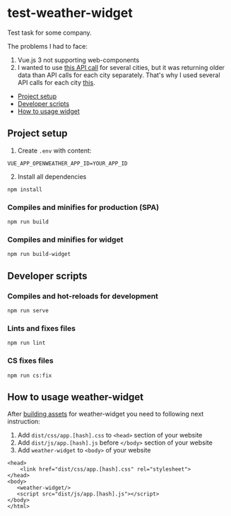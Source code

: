 # test-weather-widget
Test task for some company.

The problems I had to face:
1. Vue.js 3 not supporting web-components
2. I wanted to use [this API call](https://openweathermap.org/current#severalid) for several cities, 
   but it was returning older data than API calls for each city separately. 
   That's why I used several API calls for each city [this](https://github.com/denshest/test-weather-widget/blob/main/src/components/Weather.vue#L147).


- [Project setup](#project-setup)
- [Developer scripts](#developer-scripts)
- [How to usage widget](#how-to-usage-weather-widget)

## Project setup
1. Create `.env` with content:
```
VUE_APP_OPENWEATHER_APP_ID=YOUR_APP_ID
```
2. Install all dependencies
```
npm install
```

### Compiles and minifies for production (SPA)
```
npm run build
```

### Compiles and minifies for widget
```
npm run build-widget
```

## Developer scripts

### Compiles and hot-reloads for development
```
npm run serve
```

### Lints and fixes files
```
npm run lint
```

### CS fixes files
```
npm run cs:fix
```

## How to usage weather-widget
After [building assets](#compiles-and-minifies-for-widget) for weather-widget you need to following next instruction:

1. Add `dist/css/app.[hash].css` to `<head>` section of your website
2. Add `dist/js/app.[hash].js` before `</body>` section of your website
3. Add `weather-widget` to `<body>` of your website

```
<head>
    <link href="dist/css/app.[hash].css" rel="stylesheet">
</head>
<body>
   <weather-widget/>
   <script src="dist/js/app.[hash].js"></script>
</body>
</html>
```